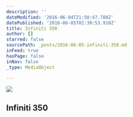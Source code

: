 ```yaml
---
description: ''
dateModified: '2016-06-04T21:50:47.788Z'
datePublished: '2016-06-05T02:30:53.910Z'
title: Infiniti 350
author: []
starred: false
sourcePath: _posts/2016-06-05-infiniti-350.md
inFeed: true
hasPage: false
inNav: false
_type: MediaObject

---
```

<article style=""><img src="https://the-grid-user-content.s3-us-west-2.amazonaws.com/45a715b8-8568-4c74-adbd-f6bface46a0b.jpg" /><h1>Infiniti 350</h1></article>